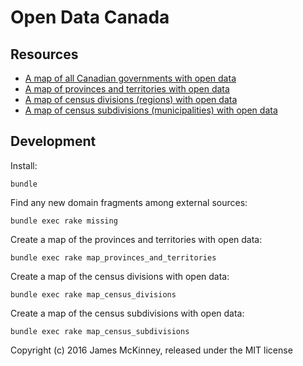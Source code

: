 # Open Data Canada

## Resources

* [A map of all Canadian governments with open data](/maps/canada.topojson)
* [A map of provinces and territories with open data](/maps/provinces-and-territories.topojson)
* [A map of census divisions (regions) with open data](/maps/census-divisions.topojson)
* [A map of census subdivisions (municipalities) with open data](/maps/census-subdivisions.topojson)

## Development

Install:

    bundle

Find any new domain fragments among external sources:

    bundle exec rake missing

Create a map of the provinces and territories with open data:

    bundle exec rake map_provinces_and_territories

Create a map of the census divisions with open data:

    bundle exec rake map_census_divisions

Create a map of the census subdivisions with open data:

    bundle exec rake map_census_subdivisions

Copyright (c) 2016 James McKinney, released under the MIT license
